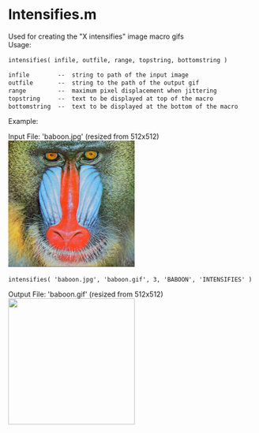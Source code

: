 <h1>Intensifies.m</h1>

Used for creating the "X intensifies" image macro gifs  
Usage:
````
intensifies( infile, outfile, range, topstring, bottomstring )
````
```
infile        --  string to path of the input image
outfile       --  string to the path of the output gif
range         --  maximum pixel displacement when jittering
topstring     --  text to be displayed at top of the macro
bottomstring  --  text to be displayed at the bottom of the macro
```
Example:

Input File: 'baboon.jpg' (resized from 512x512)  
<img src="baboon.jpg" width = 256 height = 256>
````
intensifies( 'baboon.jpg', 'baboon.gif', 3, 'BABOON', 'INTENSIFIES' ) 
````

Output File: 'baboon.gif' (resized from 512x512)  
<img src="baboon.gif" width = 256 height = 256>
